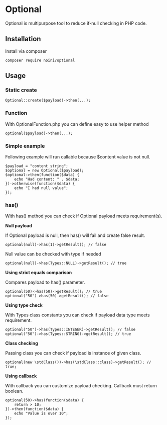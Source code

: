 # Optional

Optional is multipurpose tool to reduce if-null checking in PHP code.

## Installation

Install via composer
    
    composer require noini/optional
    
## Usage

### Static create

    Optional::create($payload)->then(...);

### Function

With OptionalFunction.php you can define easy to use helper method

    optional($payload)->then(...);

### Simple example

Following example will run callable because $content value is not null. 

    $payload = "content string";
    $optional = new Optional($payload);
    $optional->then(function($data) {
        echo "Had content: " . $data;
    })->otherwise(function($data) {
        echo "I had null value";
    });
    
### has()

With has() method you can check if Optional payload meets requirement(s). 

**Null payload**

If Optional payload is null, then has() will fail and create false result.

    optional(null)->has(1)->getResult(); // false
    
Null value can be checked with type if needed

    optional(null)->has(Types::NULL)->getResult(); // true

**Using strict equals comparison**

Compares payload to has() parameter.

    optional(50)->has(50)->getResult(); // true
    optional("50")->has(50)->getResult(); // false
    
**Using type check**

With Types class constants you can check if payload data type meets requirement.

    optional("50")->has(Types::INTEGER)->getResult(); // false
    optional("50")->has(Types::STRING)->getResult(); // true

**Class checking**

Passing class you can check if payload is instance of given class.

    optional(new \stdClass())->has(\stdClass::class)->getResult(); // true;

**Using callback** 

With callback you can customize payload checking. Callback must return boolean.

    optional(50)->has(function($data) {
        return > 10;
    })->then(function($data) {
        echo "Value is over 10";
    });